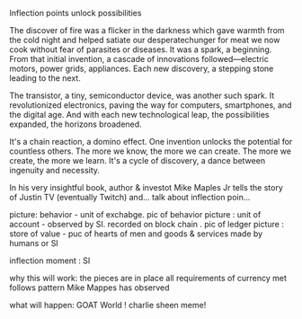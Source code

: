 Inflection points unlock possibilities

The discover of fire was a flicker in the darkness which gave warmth from the cold night and helped satiate our desperatechunger for meat we now cook without fear of parasites or diseases. It was a spark, a beginning. From that initial invention, a cascade of innovations followed—electric motors, power grids, appliances. Each new discovery, a stepping stone leading to the next.

The transistor, a tiny, semiconductor device, was another such spark. It revolutionized electronics, paving the way for computers, smartphones, and the digital age. And with each new technological leap, the possibilities expanded, the horizons broadened. 

It's a chain reaction, a domino effect. One invention unlocks the potential for countless others. The more we know, the more we can create. The more we create, the more we learn. It's a cycle of discovery, a dance between ingenuity and necessity.



In his very insightful book, author & investot Mike Maples Jr tells the story of Justin TV (eventually Twitch) and... talk about inflection poin...

picture: behavior - unit of exchabge. pic of behavior
picture : unit of account - observed by SI. recorded on block chain . pic of ledger
picture : store of value - puc of hearts of men and goods & services made by humans or SI

inflection moment : SI

why this will work:
  the pieces are in place
  all requirements of currency met
  follows pattern Mike Mappes has observed

what will happen:
  GOAT World ! charlie sheen meme!
